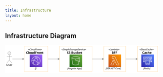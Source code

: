 ```yaml
---
title: Infrastructure
layout: home
---
```


## Infrastructure Diagram

![](diagrams/infrastructure.svg)